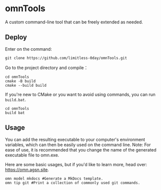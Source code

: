 # omnTools

A custom command-line tool that can be freely extended as needed.

## Deploy

Enter on the command:

```shell
git clone https://github.com/limitless-0day/omnTools.git
```

Go to the project directory and compile：

```shell
cd omnTools
cmake -B build
cmake --build build
```

If you're new to CMake or you want to avoid using commands, you can run `build.bat`.

```shell
cd omnTools
build bat
```

## Usage

You can add the resulting executable to your computer's environment variables, which can then be easily used on the command line. Note: For ease of use, it is recommended that you change the name of the generated executable file to omn.exe.

Here are some basic usages, but if you'd like to learn more, head over: https://omn.agsn.site.

```shell
omn model mkdocs #Generate a MkDocs template.
omn tip git #Print a collection of commonly used git commands.
```

